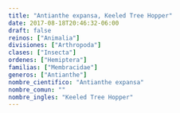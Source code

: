 ```yaml
---
title: "Antianthe expansa, Keeled Tree Hopper"
date: 2017-08-18T20:46:32-06:00
draft: false
reinos: ["Animalia"]
divisiones: ["Arthropoda"]
clases: ["Insecta"]
ordenes: ["Hemiptera"]
familias: ["Membracidae"]
generos: ["Antianthe"]
nombre_cientifico: "Antianthe expansa"
nombre_comun: ""
nombre_ingles: "Keeled Tree Hopper"
---
```

